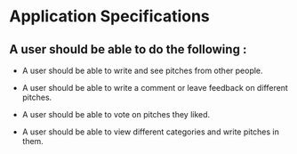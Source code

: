 # Application Specifications

## A user should be able to do the following :

* A user should be able to write and see pitches from other people.

* A user should be able to write a comment or leave feedback on different pitches.

* A user should be able to vote on pitches they liked.

* A user should be able to view different categories and write pitches in them.

 
